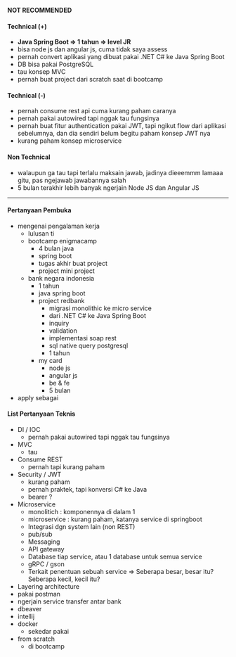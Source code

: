 **NOT RECOMMENDED**

#### Technical (+) 

- **Java Spring Boot => 1 tahun => level JR**  
- bisa node js dan angular js, cuma tidak saya assess
- pernah convert aplikasi yang dibuat pakai .NET C# ke Java Spring Boot
- DB bisa pakai PostgreSQL
- tau konsep MVC
- pernah buat project dari scratch saat di bootcamp

#### Technical (-)  

- pernah consume rest api cuma kurang paham caranya
- pernah pakai autowired tapi nggak tau fungsinya
- pernah buat fitur authentication pakai JWT, tapi ngikut flow dari aplikasi sebelumnya, dan dia sendiri belum begitu paham konsep JWT nya
- kurang paham konsep microservice

#### Non Technical  

- walaupun ga tau tapi terlalu maksain jawab, jadinya dieeemmm lamaaa gitu, pas ngejawab jawabannya salah 
- 5 bulan terakhir lebih banyak ngerjain Node JS dan Angular JS

---

#### Pertanyaan Pembuka

- mengenai pengalaman kerja  
	- lulusan ti
	- bootcamp enigmacamp 
		- 4 bulan java 
		- spring boot
		- tugas akhir buat project
		- project mini project
	- bank negara indonesia
		- 1 tahun
		- java spring boot
		- project redbank
			- migrasi monolithic ke micro service
			- dari .NET C# ke Java Spring Boot
			- inquiry
			- validation
			- implementasi soap rest
			- sql native query postgresql
			- 1 tahun
		- my card
			- node js
			- angular js
			- be & fe
			- 5 bulan
- apply sebagai


#### List Pertanyaan Teknis

- DI / IOC
	- pernah pakai autowired tapi nggak tau fungsinya
- MVC
	- tau
- Consume REST
	- pernah tapi kurang paham
- Security / JWT
	- kurang paham
	- pernah praktek, tapi konversi C# ke Java
	- bearer ?
- Microservice
	- monolitich : komponennya di dalam 1
	- microservice : kurang paham, katanya service di springboot
	- Integrasi dgn system lain (non REST)
	- pub/sub
	- Messaging
	- API gateway
	- Database tiap service, atau 1 database untuk semua service
	- gRPC / gson
	- Terkait penentuan sebuah service => Seberapa besar, besar itu? Seberapa kecil, kecil itu?
- Layering architecture
- pakai postman
- ngerjain service transfer antar bank
- dbeaver
- intellij
- docker
	- sekedar pakai
- from scratch
	- di bootcamp